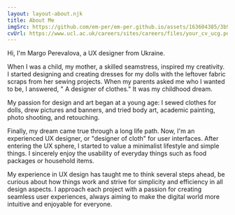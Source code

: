 ```yaml
---
layout: layout-about.njk
title: About Me
imgSrc: https://github.com/em-per/em-per.github.io/assets/163604385/3b9d58d6-88c0-413e-a736-97f90836e2bf
cvUrl: https://www.ucl.ac.uk/careers/sites/careers/files/your_cv_ucg.pdf
---
```


Hi, I'm Margo Perevalova, a UX designer from Ukraine. 

When I was a child, my mother, a skilled seamstress, inspired my creativity. I started designing and creating dresses for my dolls with the leftover fabric scraps from her sewing projects. When my parents asked me who I wanted to be, I answered, " A designer of clothes." It was my childhood dream.

My passion for design and art began at a young age: I sewed clothes for dolls, drew pictures and banners, and tried body art, academic painting, photo shooting, and retouching. 

Finally, my dream came true through a long life path. Now, I'm an experienced UX designer, or "designer of cloth" for user interfaces. After entering the UX sphere, I started to value a minimalist lifestyle and simple things. I sincerely enjoy the usability of everyday things such as food packages or household items.

My experience in UX design has taught me to think several steps ahead, be curious about how things work and strive for simplicity and efficiency in all design aspects. I approach each project with a passion for creating seamless user experiences, always aiming to make the digital world more intuitive and enjoyable for everyone.
